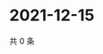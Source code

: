 # 2021-12-15

共 0 条

<!-- BEGIN WEIBO -->
<!-- 最后更新时间 Wed Dec 15 2021 06:11:53 GMT+0800 (China Standard Time) -->

<!-- END WEIBO -->

